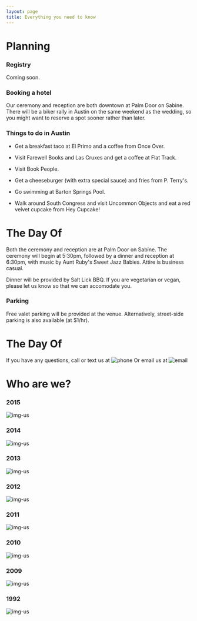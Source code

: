 ```yaml
---
layout: page
title: Everything you need to know
---
```


# <a name="planning">Planning</a>

### Registry

Coming soon.

### Booking a hotel

Our ceremony and reception are both downtown at Palm Door on Sabine. There will be a biker rally in Austin on the same weekend as the wedding, so you might want to reserve a spot sooner rather than later.

### Things to do in Austin


* Get a breakfast taco at El Primo and a coffee from Once Over.

* Visit Farewell Books and Las Cruxes and get a coffee at Flat Track.

* Visit Book People.

* Get a cheeseburger (with extra special sauce) and fries from P. Terry's.

* Go swimming at Barton Springs Pool.

* Walk around South Congress and visit Uncommon Objects and eat a red velvet cupcake from Hey Cupcake!


# <a name="thedayof">The Day Of</a>

Both the ceremony and reception are at Palm Door on Sabine. The ceremony will begin at 5:30pm, followed by a dinner and reception at 6:30pm, with music by Aunt Ruby's Sweet Jazz Babies. Attire is business casual.

Dinner will be provided by Salt Lick BBQ. If you are vegetarian or vegan, please let us know so that we can accomodate you.

### Parking

Free valet parking will be provided at the venue. Alternatively, street-side parking is also available (at $1/hr).

# <a name="thedayof">The Day Of</a>

If you have any questions, call or text us at ![phone](/assets/images/phone.png) Or email us at ![email](/assets/images/email.png)

# <a name="whoarewe">Who are we?</a>

### 2015

![img-us](/assets/images/us-2015.png "Us being dorks")

### 2014

![img-us](/assets/images/us-2014.jpg "Us being dorks")

### 2013

![img-us](/assets/images/us-2013.png "Us being dorks")

### 2012

![img-us](/assets/images/us-2012.jpg "Us being dorks")

### 2011

![img-us](/assets/images/us-2011.jpg "Us being dorks")

### 2010

![img-us](/assets/images/us-2010.jpg "Us being dorks")

### 2009

![img-us](/assets/images/us3.jpg "Us being dorks")

### 1992

![img-us](/assets/images/us.png "Us getting married")
